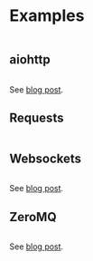 # Examples

```{contents}

```

## aiohttp

```{literalinclude} ../examples/aiohttp_client.py

```

See [blog post](https://explodinglabs.github.io/jsonrpc/aiohttp).

## Requests

```{literalinclude} ../examples/requests_client.py

```

## Websockets

```{literalinclude} ../examples/websockets_client.py

```

See [blog post](https://explodinglabs.github.io/jsonrpc/websockets).

## ZeroMQ

```{literalinclude} ../examples/zeromq_client.py

```

See [blog post](https://explodinglabs.github.io/jsonrpc/zeromq).
